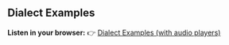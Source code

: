 

<!-- BEGIN_DIALECT_LINK -->

## Dialect Examples

**Listen in your browser:** 👉 [Dialect Examples (with audio players)](https://labspire.github.io/respin_did_interspeech25/examples.html)

<!-- END_DIALECT_LINK -->
